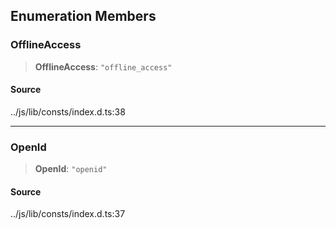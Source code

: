 ## Enumeration Members

### OfflineAccess

> **OfflineAccess**: `"offline_access"`

#### Source

../js/lib/consts/index.d.ts:38

---

### OpenId

> **OpenId**: `"openid"`

#### Source

../js/lib/consts/index.d.ts:37
